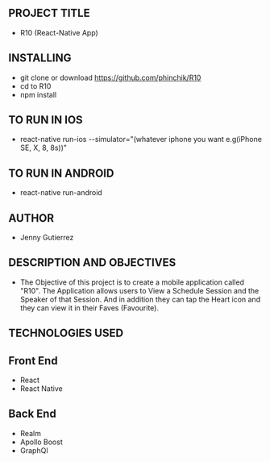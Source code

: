 ## PROJECT TITLE

- R10 (React-Native App)

## INSTALLING

- git clone or download https://github.com/phinchik/R10
- cd to R10
- npm install

## TO RUN IN IOS

- react-native run-ios --simulator="(whatever iphone you want e.g(iPhone SE, X, 8, 8s))"

## TO RUN IN ANDROID

- react-native run-android

## AUTHOR

- Jenny Gutierrez

## DESCRIPTION AND OBJECTIVES

- The Objective of this project is to create a mobile application called "R10". The Application allows users to View a Schedule Session and the Speaker of that Session. And in addition they can tap the Heart icon and they can view it in their Faves (Favourite).

## TECHNOLOGIES USED

## Front End

- React
- React Native

## Back End

- Realm
- Apollo Boost
- GraphQl
